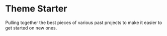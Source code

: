 # Theme Starter

Pulling together the best pieces of various past projects to make it easier to get started on new ones.
